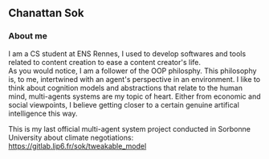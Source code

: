 ## Chanattan Sok

### About me

I am a CS student at ENS Rennes,
I used to develop softwares and tools related to content creation to ease a content creator's life.\
As you would notice, I am a follower of the OOP philosphy.
This philosophy is, to me, intertwined with an agent's perspective in an environment.
I like to think about cognition models and abstractions that relate to the human mind,
multi-agents systems are my topic of heart. Either from economic and social viewpoints,
I believe getting closer to a certain genuine artifical intelligence this way.

This is my last official multi-agent system project conducted in Sorbonne University about climate negotiations:
https://gitlab.lip6.fr/sok/tweakable_model
